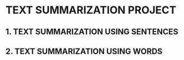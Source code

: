 # TEXT SUMMARIZATION PROJECT

## 1. TEXT SUMMARIZATION USING SENTENCES
## 2. TEXT SUMMARIZATION USING WORDS